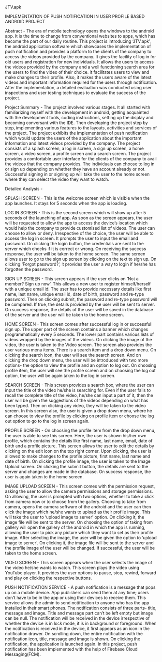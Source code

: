 JTV.apk

IMPLEMENTATION OF PUSH NOTIFICATION IN USER PROFILE BASED ANDROID PROJECT

Abstract - The era of mobile technology opens the windows to the android app. It is the time to change from conventional websites to apps, which has become the part of our daily routine. This project is introducing ‘JTV.apk’, the android application software which showcases the implementation of push notification and provides a platform to the clients of the company to access the videos provided by the company. It gives the facility of log in for old users and registration for new individuals. It allows the users to access the videos provided by the company and a well functioning search area for the users to find the video of their choice. It facilitates users to view and make changes to their profile. Also, it makes the users aware of the latest videos and important information required for the users through notification. After the implementation, a detailed evaluation was conducted using user inspections and user testing techniques to evaluate the success of the project.

Project Summary - The project involved various stages. It all started with familiarizing myself with the development in android, getting acquainted with the development tools, coding instructions, setting up the display and becoming conversant with the IDE. Then developing the project step by step, implementing various features to the layouts, activities and services of the project. The project exhibits the implementation of push notification which would update the users of the application about the important information and latest videos provided by the company. The project consists of a splash screen, a log in screen, a sign up screen, a home screen, a video screen, a profile screen and a search screen. The project provides a comfortable user interface for the clients of the company to avail the videos that the company provides. The individuals can choose to log in or sign up depending on whether they have an account already or not. Successful signing in or signing up will take the user to the home screen where they can select the video they want to watch.

Detailed Analysis -

SPLASH SCREEN - This is the welcome screen which is visible when the app launches. It stays for 5 seconds when the app is loading.

LOG IN SCREEN - This is the second screen which will show up after 5 seconds of the launching of app. As soon as the screen appears, the user will be requested to allow the app to access the device’s location which would help the company to provide customised list of videos. The user can choose to allow or deny. Irrespective of the choice, the user will be able to access the log in screen. It prompts the user to input the email and password. On clicking the login button, the credentials are sent to the server which checks if it is correct or wrong. On receiving the success response, the user will be taken to the home screen. The same screen allows user to go to the sign up screen by clicking on the text to sign up. On clicking ‘Forgot password?’, it provides the user a way to login if he/she has forgotten the password.

SIGN UP SCREEN - This screen appears if the user clicks on ‘Not a member? Sign up now’. This allows a new user to register himself/herself with a unique email id. The user has to provide necessary details like first name, last name, unique email id, date of birth, password and re-type password. Then on clicking submit, the password and re-type password will be compared. If true, the details provided by the user will be sent to server. On success response, the details of the user will be saved in the database of the server and the user will be taken to the home screen.

HOME SCREEN - This screen comes after successful log in or successful sign up. The upper part of the screen contains a banner which changes programmatically every 5 seconds. The lower part contains various lists of videos wrapped by the images of the videos. On clicking the image of the video, the user is taken to the Video screen. The screen also provides the user various menu items. There is a search item and a drop down menu. On clicking the search icon, the user will see the search screen. And on clicking the drop down menu, the user will be introduced with two more options- the option to view the profile and an option to log out. On choosing profile item, the user will see the profile screen and on choosing the log out option, the user will be again taken to the log in screen.

SEARCH SCREEN - This screen provides a search box, where the user can input the title of the video he/she is searching for. Even if the user fails to recall the complete title of the video, he/she can input a part of it, then the user will be given the suggestions of the videos depending on what has been typed. Then on clicking any video, they will be taken to the video screen. In this screen also, the user is given a drop down menu, where he can choose to view the profile by clicking on profile item or choose the log out option to go to the log in screen again.

PROFILE SCREEN - On choosing the profile item from the drop down menu, the user is able to see this screen. Here, the user is shown his/her own profile, which contains the details like first name, last name, email, date of birth and a profile picture. This screen allows the user to edit the details by clicking on the edit icon on the top right corner. Upon clicking, the user is allowed to make changes to the profile picture, first name, last name and date of birth. On clicking the profile image, the user is taken to the Image Upload screen. On clicking the submit button, the details are sent to the server and changes are made in the database. On success response, the user is again taken to the home screen.

IMAGE UPLOAD SCREEN - This screen comes with the permission request, asking the user to allow the camera permissions and storage permissions. On allowing, the user is prompted with two options, whether to take a click from camera now or to choose from the gallery. Choosing to take from camera, opens the camera software of the android and the user can then click the image which he/she wants to upload as their profile image. This will take the user to ‘upload image to server’ option. On clicking it, the image file will be sent to the server. On choosing the option of taking from gallery will open the gallery of the android in which the app is running, allowing the user to pick any picture which they want to set as their profile image. After selecting the image, the user will be given the option to ’upload image to server’. On clicking it, the image file will be sent to the server and the profile image of the user will be changed. If successful, the user will be taken to the home screen.

VIDEO SCREEN - This screen appears when the user selects the image of the video he/she wants to watch. This screen plays the video using YouTube player. It provides the user options to pause, stop, rewind, forward and play on clicking the respective buttons.

PUSH NOTIFICATION SERVICE - A push notification is a message that pops up on a mobile device. App publishers can send them at any time; users don't have to be in the app or using their devices to receive them. This service allows the admin to send notification to anyone who has the app installed in their smart phones. The notification consists of three parts- title, message and image. Title and message part can’t be left empty but image can be null. The notification will be received in the device irrespective of whether the device is in lock mode, it is in background or foreground. When the notification is received in the device, it first appears as an icon in the notification drawer. On scrolling down, the entire notification with the notification icon, title, message and image is shown. On clicking the notification, the application is launched again. In this project, push notification has been implemented with the help of Firebase Cloud Messaging(FCM).
